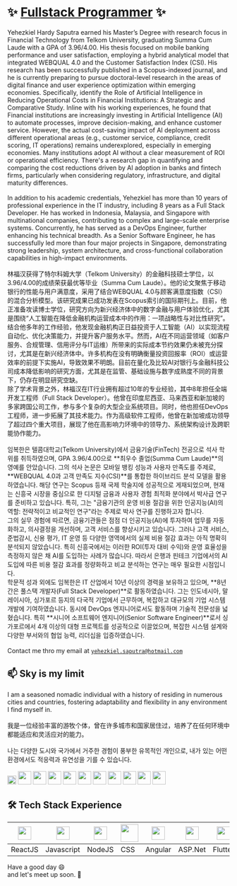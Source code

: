 # ✨ [Fullstack Programmer](https://hardysaputra.herokuapp.com/) ✨ 

Yehezkiel Hardy Saputra earned his Master’s Degree with research focus in Financial Technology from Telkom University, graduating Summa Cum Laude with a GPA of
3.96/4.00. His thesis focused on mobile banking performance and user satisfaction, employing a hybrid analytical model that integrated WEBQUAL
4.0 and the Customer Satisfaction Index (CSI). His research has been successfully published in a Scopus-indexed journal, and he is currently preparing to pursue doctoral-level research in the areas of digital finance and user experience optimization within emerging economies. Specifically, identify the Role of Artificial Intelligence in Reducing Operational Costs in Financial Institutions: A Strategic and Comparative Study. Inline with his working experiences, he found that Financial institutions are increasingly investing in Artificial Intelligence (AI) to automate processes, improve decision-making, and enhance customer service. However, the actual cost-saving impact of AI deployment across different operational areas (e.g., customer service, compliance, credit scoring, IT operations) remains underexplored, especially in emerging economies. Many institutions adopt AI without a clear measurement of ROI or operational efficiency. There's a research gap in quantifying and comparing the cost reductions driven by AI adoption in banks and fintech firms, particularly when considering regulatory, infrastructure, and digital maturity differences.
<br/>
<br/>
In addition to his academic credentials, Yehezkiel has more than 10 years of professional experience in the IT industry, including 8 years as a Full Stack Developer. He has worked in Indonesia, Malaysia, and Singapore with multinational companies, contributing to complex and large-scale enterprise systems. Concurrently, he has served as a DevOps Engineer, further enhancing his technical breadth. As a Senior Software Engineer, he has successfully led more than four major projects in Singapore, demonstrating strong leadership, system architecture, and cross-functional collaboration capabilities in high-impact environments.
<br/>
<br/>
林福汉获得了特尔科姆大学（Telkom University）的金融科技硕士学位，以3.96/4.00的成绩荣获最优等毕业（Summa Cum Laude）。他的论文聚焦于移动银行的性能与用户满意度，采用了结合WEBQUAL 4.0与顾客满意度指数（CSI）的混合分析模型。该研究成果已成功发表在Scopus索引的国际期刊上。目前，他正准备攻读博士学位，研究方向为新兴经济体中的数字金融与用户体验优化，尤其是围绕“人工智能在降低金融机构运营成本中的作用：一项战略性与对比性研究”。
<br/>
结合他多年的工作经验，他发现金融机构正日益投资于人工智能（AI）以实现流程自动化、优化决策能力，并提升客户服务水平。然而，AI在不同运营领域（如客户服务、合规管理、信用评分与IT运维）所带来的实际成本节约效果仍未被充分探讨，尤其是在新兴经济体中。许多机构在没有明确衡量投资回报率（ROI）或运营效率的前提下实施AI，导致效果不明朗。目前在量化及比较AI对银行与金融科技公司成本降低影响的研究方面，尤其是在监管、基础设施与数字成熟度不同的背景下，仍存在明显研究空缺。
<br/>
除了学术背景之外，林福汉在IT行业拥有超过10年的专业经验，其中8年担任全端开发工程师（Full Stack Developer）。他曾在印度尼西亚、马来西亚和新加坡的多家跨国公司工作，参与多个复杂的大型企业系统项目。同时，他也担任DevOps工程师，进一步拓展了其技术能力。作为高级软件工程师，他曾在新加坡成功领导了超过四个重大项目，展现了他在高影响力环境中的领导力、系统架构设计及跨职能协作能力。
<br/>
<br/>
임복한은 텔콤대학교(Telkom University)에서 금융기술(FinTech) 전공으로 석사 학위를 취득하였으며, GPA 3.96/4.00으로 **최우수 졸업(Summa Cum Laude)**의 영예를 안았습니다. 그의 석사 논문은 모바일 뱅킹 성능과 사용자 만족도를 주제로, **WEBQUAL 4.0과 고객 만족도 지수(CSI)**를 통합한 하이브리드 분석 모델을 활용하였습니다. 해당 연구는 Scopus 등재 국제 학술지에 성공적으로 게재되었으며, 현재는 신흥국 시장을 중심으로 한 디지털 금융과 사용자 경험 최적화 분야에서 박사급 연구를 준비하고 있습니다. 특히, 그는 "금융기관의 운영 비용 절감을 위한 인공지능(AI)의 역할: 전략적이고 비교적인 연구"라는 주제로 박사 연구를 진행하고자 합니다.
<br/>
그의 실무 경험에 따르면, 금융기관들은 점점 더 인공지능(AI)에 투자하여 업무를 자동화하고, 의사결정을 개선하며, 고객 서비스를 향상시키고 있습니다. 그러나 고객 서비스, 준법감시, 신용 평가, IT 운영 등 다양한 영역에서의 실제 비용 절감 효과는 아직 명확히 분석되지 않았습니다. 특히 신흥국에서는 이러한 ROI(투자 대비 수익)와 운영 효율성을 측정하지 않은 채 AI를 도입하는 사례가 많습니다. 따라서 은행과 핀테크 기업에서의 AI 도입에 따른 비용 절감 효과를 정량화하고 비교 분석하는 연구는 매우 필요한 시점입니다.
<br/>
학문적 성과 외에도 임복한은 IT 산업에서 10년 이상의 경력을 보유하고 있으며, **8년간은 풀스택 개발자(Full Stack Developer)**로 활동하였습니다. 그는 인도네시아, 말레이시아, 싱가포르 등지의 다국적 기업에서 근무하며, 복잡하고 대규모의 기업 시스템 개발에 기여하였습니다. 동시에 DevOps 엔지니어로서도 활동하며 기술적 전문성을 넓혔습니다. 특히 **시니어 소프트웨어 엔지니어(Senior Software Engineer)**로서 싱가포르에서 4개 이상의 대형 프로젝트를 성공적으로 이끌었으며, 복잡한 시스템 설계와 다양한 부서와의 협업 능력, 리더십을 입증하였습니다.
<br/><br/>
Contact me thro my email at [`yehezkiel.saputra@hotmail.com`](mailto:yehezkiel.liem@gmail.com)

## 📫 Sky is my limit
I am a seasoned nomadic individual with a history of residing in numerous cities and countries, fostering adaptability and flexibility in any environment I find myself in.
<br/>
<br/>
我是一位经验丰富的游牧个体，曾在许多城市和国家居住过，培养了在任何环境中都能适应和灵活应对的能力。
<br/>
<br/>
나는 다양한 도시와 국가에서 거주한 경험이 풍부한 유목적인 개인으로, 내가 있는 어떤 환경에서도 적응력과 유연성을 기를 수 있습니다.
<br/><br/>
<img height="20" src="https://cdn-icons-png.flaticon.com/512/197/197581.png"> 
<img height="30" src="https://cdn-icons-png.flaticon.com/512/6157/6157721.png"> 
<img height="30" src="https://cdn-icons-png.flaticon.com/512/197/197496.png"> 
<img height="30" src="https://cdn-icons-png.flaticon.com/512/197/197452.png"> 
<img height="30" src="https://cdn-icons-png.flaticon.com/512/197/197473.png"> 
<img height="30" src="https://cdn-icons-png.flaticon.com/512/197/197505.png"> 
<img height="30" src="https://cdn-icons-png.flaticon.com/512/5111/5111586.png"> 
<img height="30" src="https://cdn-icons-png.flaticon.com/512/197/197375.png"> 
<img height="30" src="https://as2.ftcdn.net/v2/jpg/01/79/73/87/1000_F_179738789_3AAX2vMqagraF6AYv3lZVEHPTxNxMsyF.jpg"> 
<img height="30" src="https://cdn-icons-png.flaticon.com/512/8362/8362889.png"> 
<img height="30" src="https://cdn-icons-png.flaticon.com/512/197/197604.png"> 

## 🛠️ Tech Stack Experience
<img height="30" src="https://upload.wikimedia.org/wikipedia/commons/a/a7/React-icon.svg"> | <img height="30" src="https://upload.wikimedia.org/wikipedia/commons/9/99/Unofficial_JavaScript_logo_2.svg"> | <img height="30" src="https://cdn.iconscout.com/icon/free/png-256/node-js-1174925.png"> | <img height="40" src="https://upload.wikimedia.org/wikipedia/commons/d/d5/CSS3_logo_and_wordmark.svg"> | <img height="30" src="https://angular.io/assets/images/logos/angularjs/AngularJS-Shield.svg"> | <img height="30" src="https://play-lh.googleusercontent.com/6AB25hhGfx2C74wz4v_XYaUSdXualWh-hPmZypzUi9a4y2K4wqZaxPzd_c_7lrLatTGj"> | <img height="30" src="https://storage.googleapis.com/cms-storage-bucket/a9d6ce81aee44ae017ee.png"> | <img height="30" src="https://cdn.icon-icons.com/icons2/2415/PNG/512/java_original_wordmark_logo_icon_146459.png"> | <img height="30" src="https://cdn-icons-png.flaticon.com/512/5038/5038539.png"> | <img height="30" src="https://iconape.com/wp-content/files/fh/110909/png/typescript.png"> | <img height="30" src="https://www.iconbunny.com/icons/media/catalog/product/1/7/1769.8-sql-icon-iconbunny.jpg">
---- | ---- | ---- | ---- | ---- | ---- | ---- | ---- | ---- | ---- | ---- |
ReactJS | Javascript | NodeJS | CSS | Angular | ASP.Net | Flutter | Java | ERP | Typescript | SQL



Have a good day 😄 
<br/>
and let's meet up soon. 👋
